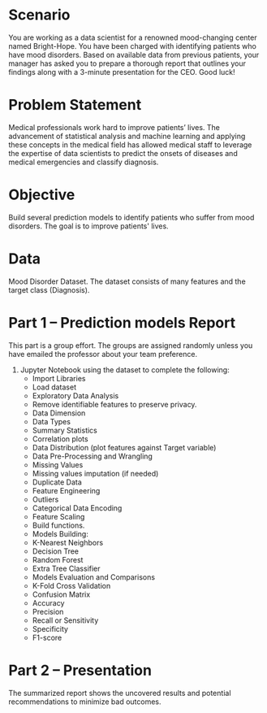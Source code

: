 # Scenario
You are working as a data scientist for a renowned mood-changing center named Bright-Hope. You have been charged with identifying patients who have mood disorders. Based on available data from previous patients, your manager has asked you to prepare a thorough report that outlines your findings along with a 3-minute presentation for the CEO. Good luck!

# Problem Statement
Medical professionals work hard to improve patients’ lives. The advancement of statistical analysis and machine learning and applying these concepts in the medical field has allowed medical staff to leverage the expertise of data scientists to predict the onsets of diseases and medical emergencies and classify diagnosis.

# Objective 
Build several prediction models to identify patients who suffer from mood disorders. The goal is to improve patients' lives.

# Data
Mood Disorder Dataset. The dataset consists of many features and the target class (Diagnosis).

# Part 1 – Prediction models Report
This part is a group effort. The groups are assigned randomly unless you have emailed the professor about your team preference.

1. Jupyter Notebook using the dataset to complete the following:
    * Import Libraries
    * Load dataset
    * Exploratory Data Analysis
     * Remove identifiable features to preserve privacy.
     * Data Dimension
     * Data Types
     * Summary Statistics
     * Correlation plots
     * Data Distribution (plot features against Target variable)
    * Data Pre-Processing and Wrangling
     * Missing Values
     * Missing values imputation (if needed)
     * Duplicate Data
     * Feature Engineering
     * Outliers
     * Categorical Data Encoding
     * Feature Scaling
     * Build functions.
    * Models Building:
     * K-Nearest Neighbors
     * Decision Tree
     * Random Forest
     * Extra Tree Classifier
    * Models Evaluation and Comparisons
     * K-Fold Cross Validation
     * Confusion Matrix
     * Accuracy
     * Precision
     * Recall or Sensitivity
     * Specificity
     * F1-score

# Part 2 – Presentation
The summarized report shows the uncovered results and potential recommendations to minimize bad outcomes.

